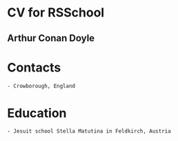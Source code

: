 # CV for RSSchool

## Arthur Conan Doyle

# Contacts
    - Crowborough, England

# Education
    - Jesuit school Stella Matutina in Feldkirch, Austria

